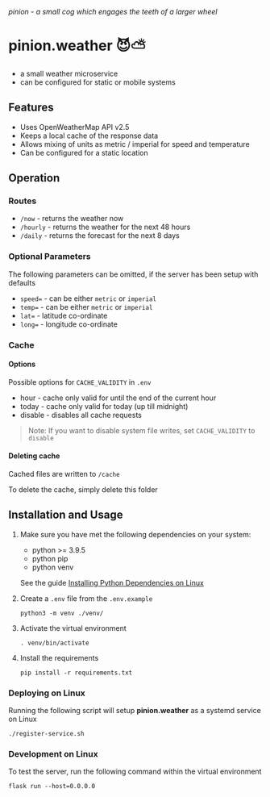 _pinion - a small cog which engages the teeth of a larger wheel_

# pinion.weather 😈⛅

- a small weather microservice
- can be configured for static or mobile systems

## Features

- Uses OpenWeatherMap API v2.5
- Keeps a local cache of the response data
- Allows mixing of units as metric / imperial for speed and temperature
- Can be configured for a static location

## Operation

### Routes

- `/now` - returns the weather now
- `/hourly` - returns the weather for the next 48 hours
- `/daily` - returns the forecast for the next 8 days

### Optional Parameters

The following parameters can be omitted, if the server has been setup with defaults

- `speed=` - can be either `metric` or `imperial`
- `temp=` - can be either `metric` or `imperial`
- `lat=` - latitude co-ordinate
- `long=` - longitude co-ordinate

### Cache

#### Options

Possible options for `CACHE_VALIDITY` in `.env`

- hour - cache only valid for until the end of the current hour
- today - cache only valid for today (up till midnight)
- disable - disables all cache requests

> Note: If you want to disable system file writes, set `CACHE_VALIDITY` to `disable`

#### Deleting cache

Cached files are written to `/cache`

To delete the cache, simply delete this folder

## Installation and Usage

1. Make sure you have met the following dependencies on your system:
   - python >= 3.9.5
   - python pip
   - python venv
   
   See the guide [Installing Python Dependencies on Linux](./INSTALLING_PYTHON_DEPENDENCIES.md)
   
2. Create a `.env` file from the `.env.example`
   
    `python3 -m venv ./venv/`

3. Activate the virtual environment
   
    `. venv/bin/activate`
   
4. Install the requirements
   
    `pip install -r requirements.txt`

### Deploying on Linux

Running the following script will setup **pinion.weather** as a systemd service on Linux

`./register-service.sh`

### Development on Linux

To test the server, run the following command within the virtual environment

`flask run --host=0.0.0.0`
